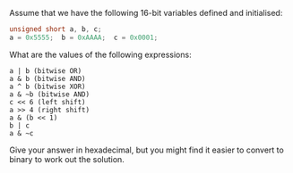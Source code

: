  Assume that we have the following 16-bit variables defined and initialised:

```c
unsigned short a, b, c;
a = 0x5555;  b = 0xAAAA;  c = 0x0001;
```

What are the values of the following expressions:

    a | b (bitwise OR)
    a & b (bitwise AND)
    a ^ b (bitwise XOR)
    a & ~b (bitwise AND)
    c << 6 (left shift)
    a >> 4 (right shift)
    a & (b << 1)
    b | c
    a & ~c

 Give your answer in hexadecimal, but you might find it easier to convert to binary to work out the solution. 